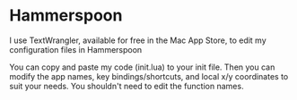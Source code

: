 # Hammerspoon

I use TextWrangler, available for free in the Mac App Store, to edit my configuration files in Hammerspoon

You can copy and paste my code (init.lua) to your init file. Then you can modify the app names, key bindings/shortcuts, and local x/y coordinates to suit your needs. You shouldn't need to edit the function names.
